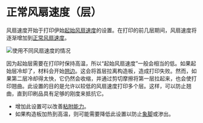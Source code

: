 正常风扇速度（层）
====
风扇速度开始于打印伊始[起始风扇速度](cool_fan_speed_0.md)的设置。在打印的前几层期间，风扇速度将逐渐增加到[正常风扇速度](cool_fan_speed_min.md)。

![使用不同风扇速度的情况](../images/cool_fan_speed.svg)

因为起始层需要在打印时保持高温，所以“起始风扇速度”一般会相当的低。如果起始层冷却了，材料会开始[翘边](../troubleshooting/warping.md)。这会将首层拉离构造板，造成打印失败。然而，如果第二层冷却得太快，它仍然会收缩，并通过剪切摩擦将第一层拉起来，也会使打印翘曲。此设置的目的是允许以较低的风扇速度打印多个层。这样，可以防止翘曲，直到印刷品具有足够的刚度来抵抗它。

* 增加此设置可以改善[粘附能力](../troubleshooting/bed_adhesion_problems.md)。
* 如果构造板加热到高温，则可能需要降低此设置以防止[象脚](../troubleshooting/elephants_foot.md)或渗出。
